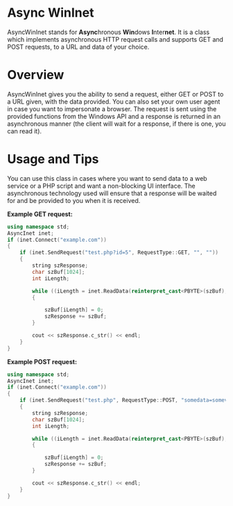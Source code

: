 # Async WinInet
AsyncWinInet stands for **Async**hronous **Win**dows **I**nter**net**.
It is a class which implements asynchronous HTTP request calls and supports GET and POST requests, to a URL and data of your choice.

# Overview
AsyncWinInet gives you the ability to send a request, either GET or POST to a URL given, with the data provided. You can also set your
own user agent in case you want to impersonate a browser. The request is sent using the provided functions from the Windows API and a response
is returned in an asynchronous manner (the client will wait for a response, if there is one, you can read it).

# Usage and Tips
You can use this class in cases where you want to send data to a web service or a PHP script and want a non-blocking UI interface. 
The asynchronous technology used will ensure that a response will be waited for and be provided to you when it is received.

**Example GET request:**

```c++
using namespace std;
AsyncInet inet;
if (inet.Connect("example.com"))
{
    if (inet.SendRequest("test.php?id=5", RequestType::GET, "", ""))
    {
        string szResponse;
        char szBuf[1024];
        int iLength;

        while ((iLength = inet.ReadData(reinterpret_cast<PBYTE>(szBuf), 1024)) > 0)
        {

            szBuf[iLength] = 0;                
            szResponse += szBuf;
        }

        cout << szResponse.c_str() << endl;
    }
}
```

**Example POST request:**
```c++
using namespace std;
AsyncInet inet;
if (inet.Connect("example.com"))
{
    if (inet.SendRequest("test.php", RequestType::POST, "somedata=somevalue&anotherone=anothervalue", ""))
    {
        string szResponse;
        char szBuf[1024];
        int iLength;

        while ((iLength = inet.ReadData(reinterpret_cast<PBYTE>(szBuf), 1024)) > 0)
        {

            szBuf[iLength] = 0;                
            szResponse += szBuf;
        }

        cout << szResponse.c_str() << endl;
    }
}
```
